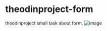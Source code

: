 # theodinproject-form
theodinproject small task about form.
![image](https://user-images.githubusercontent.com/82542634/164326116-09e33b89-2bd1-4d71-a2ee-a8b253e166b4.png)
